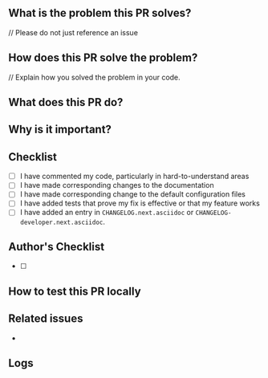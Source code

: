 <!-- Type of change
Please label this PR with one of the following labels, depending on the scope of your change:
- Bug
- Enhancement
- Breaking change
- Deprecation
- Cleanup
- Docs
-->

## What is the problem this PR solves?

// Please do not just reference an issue

## How does this PR solve the problem?

// Explain how you solved the problem in your code.


## What does this PR do?

<!-- Mandatory
Explain here the changes you made on the PR. Please explain the WHAT: patterns used, algorithms implemented, design architecture, message processing, etc.
-->

## Why is it important?

<!-- Mandatory
Explain here the WHY, or the rationale/motivation for the changes.
-->


## Checklist

<!-- Mandatory
Add a checklist of things that are required to be reviewed in order to have the PR approved

List here all the items you have verified BEFORE sending this PR. Please DO NOT remove any item, striking through those that do not apply. (Just in case, strikethrough uses two tildes. ~~Scratch this.~~)
-->

- [ ] I have commented my code, particularly in hard-to-understand areas
- [ ] I have made corresponding changes to the documentation
- [ ] I have made corresponding change to the default configuration files
- [ ] I have added tests that prove my fix is effective or that my feature works
- [ ] I have added an entry in `CHANGELOG.next.asciidoc` or `CHANGELOG-developer.next.asciidoc`.

## Author's Checklist

<!-- Recommended
Add a checklist of things that are required to be reviewed in order to have the PR approved
-->
- [ ]

## How to test this PR locally

<!-- Recommended
Explain here how this PR will be tested by the reviewer: commands, dependencies, steps, etc.
-->

## Related issues

<!-- Recommended
Link related issues below. Insert the issue link or reference after the word "Closes" if merging this should automatically close it.

- Closes #123
- Relates #123
- Requires #123
- Superseds #123
-->
-

## Logs

<!-- Recommended
Paste here output logs discovered while creating this PR, such as stack traces or integration logs, or any other output you consider important to be shared with the team.
-->
